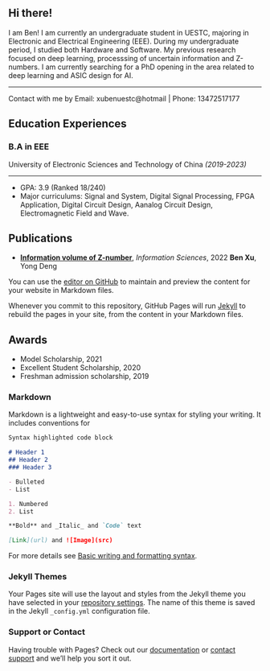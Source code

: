 ## Hi there!

I am Ben! I am currently an undergraduate student in UESTC, majoring in Electronic and Electrical Engineering (EEE). During my undergraduate period, I studied both Hardware and Software. My previous research focused on deep learning, processsing of uncertain information and Z-numbers. I am currently searching for a PhD opening in the area related to deep learning and ASIC design for AI.
***
Contact with me by Email: xubenuestc@hotmail | Phone: 13472517177

## Education Experiences

### B.A in EEE
University of Electronic Sciences and Technology of China *(2019-2023)*
***
- GPA: 3.9 (Ranked 18/240)
- Major curriculums: Signal and System, Digital Signal Processing, FPGA Application, Digital Circuit Design, Aanalog Circuit Design, Electromagnetic Field and Wave. 

## Publications

- [**Information volume of Z-number**](https://authors.elsevier.com/c/1fRoD4ZQE82sa), *Information Sciences*, 2022
  **Ben Xu**, Yong Deng

You can use the [editor on GitHub](https://github.com/Benbenne/Benbenne.github-io/edit/gh-pages/index.md) to maintain and preview the content for your website in Markdown files.

Whenever you commit to this repository, GitHub Pages will run [Jekyll](https://jekyllrb.com/) to rebuild the pages in your site, from the content in your Markdown files.

## Awards
- Model Scholarship, 2021
- Excellent Student Scholarship, 2020
- Freshman admission scholarship, 2019

### Markdown

Markdown is a lightweight and easy-to-use syntax for styling your writing. It includes conventions for

```markdown
Syntax highlighted code block

# Header 1
## Header 2
### Header 3

- Bulleted
- List

1. Numbered
2. List

**Bold** and _Italic_ and `Code` text

[Link](url) and ![Image](src)
```

For more details see [Basic writing and formatting syntax](https://docs.github.com/en/github/writing-on-github/getting-started-with-writing-and-formatting-on-github/basic-writing-and-formatting-syntax).

### Jekyll Themes

Your Pages site will use the layout and styles from the Jekyll theme you have selected in your [repository settings](https://github.com/Benbenne/Benbenne.github-io/settings/pages). The name of this theme is saved in the Jekyll `_config.yml` configuration file.

### Support or Contact

Having trouble with Pages? Check out our [documentation](https://docs.github.com/categories/github-pages-basics/) or [contact support](https://support.github.com/contact) and we’ll help you sort it out.
